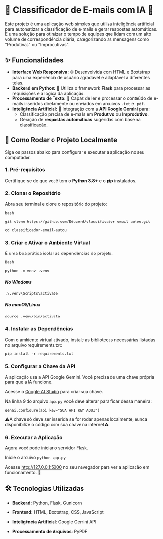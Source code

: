 # 🤖 Classificador de E-mails com IA 📧

Este projeto é uma aplicação web simples que utiliza inteligência artificial para automatizar a classificação de e-mails e gerar respostas automáticas. É uma solução para otimizar o tempo de equipes que lidam com um alto volume de correspondência diária, categorizando as mensagens como "Produtivas" ou "Improdutivas".

## ✨ Funcionalidades

* **Interface Web Responsiva:** 🌐 Desenvolvida com HTML e Bootstrap para uma experiência de usuário agradável e adaptável a diferentes telas.
* **Backend em Python:** 🐍 Utiliza o framework **Flask** para processar as requisições e a lógica da aplicação.
* **Processamento de Texto:** 📄 Capaz de ler e processar o conteúdo de e-mails inseridos diretamente ou enviados em arquivos `.txt` e `.pdf`.
* **Inteligência Artificial:** 🧠 Integração com a **API Google Gemini** para:
    * Classificação precisa de e-mails em **Produtivo** ou **Improdutivo**.
    * Geração de **respostas automáticas** sugeridas com base na classificação.

## 🚀 Como Rodar o Projeto Localmente

Siga os passos abaixo para configurar e executar a aplicação no seu computador.

### 1. Pré-requisitos

Certifique-se de que você tem o **Python 3.8+** e o **pip** instalados.

### 2. Clonar o Repositório

Abra seu terminal e clone o repositório do projeto:
```
bash
```
```
git clone https://github.com/Eduzord/classificador-email-autou.git
```
```
cd classificador-email-autou
```

### 3. Criar e Ativar o Ambiente Virtual

É uma boa prática isolar as dependências do projeto.

```
Bash
```
```
python -m venv .venv
```
##### No Windows
```
.\.venv\Scripts\activate
```
##### No macOS/Linux
```
source .venv/bin/activate
```

### 4. Instalar as Dependências

Com o ambiente virtual ativado, instale as bibliotecas necessárias listadas no arquivo requirements.txt:

````
pip install -r requirements.txt
````

### 5. Configurar a Chave da API

A aplicação usa a API Google Gemini. Você precisa de uma chave própria para que a IA funcione.

Acesse o [Google AI Studio](https://aistudio.google.com/app/apikey) para criar sua chave.

Na linha 9 do arquivo ```app.py``` você deve alterar para ficar dessa maneira:

```genai.configure(api_key="SUA_API_KEY_AQUI")```

 ⚠A chave só deve ser inserida se for rodar apenas localmente, nunca disponibilize o código com sua chave na internet⚠

 ### 6. Executar a Aplicação
 
Agora você pode iniciar o servidor Flask.

Inicie o arquivo ```python app.py```

Acesse http://127.0.0.1:5000 no seu navegador para ver a aplicação em funcionamento. 🎉

## 🛠️ Tecnologias Utilizadas

* **Backend:** Python, Flask, Gunicorn
  
* **Frontend:** HTML, Bootstrap, CSS, JavaScript

* **Inteligência Artificial**: Google Gemini API

* **Processamento de Arquivos**: PyPDF
